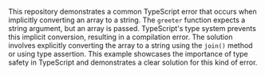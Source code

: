 This repository demonstrates a common TypeScript error that occurs when implicitly converting an array to a string. The `greeter` function expects a string argument, but an array is passed. TypeScript's type system prevents this implicit conversion, resulting in a compilation error. The solution involves explicitly converting the array to a string using the `join()` method or using type assertion.  This example showcases the importance of type safety in TypeScript and demonstrates a clear solution for this kind of error.